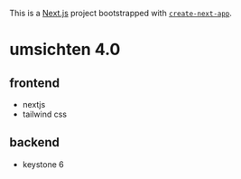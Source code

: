 This is a [Next.js](https://nextjs.org/) project bootstrapped with [`create-next-app`](https://github.com/vercel/next.js/tree/canary/packages/create-next-app).

# umsichten 4.0

## frontend

- nextjs
- tailwind css

## backend 

- keystone 6
